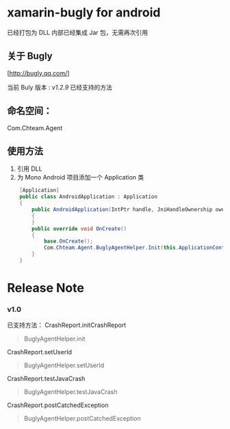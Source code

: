# xamarin-bugly for android

已经打包为 DLL 内部已经集成 Jar 包，无需再次引用

## 关于 Bugly
[http://bugly.qq.com/]

当前 Buly 版本 : *v1.2.9*
已经支持的方法 

## 命名空间：
Com.Chteam.Agent

## 使用方法
1. 引用 DLL
2. 为 Mono Android 项目添加一个 Application 类

``` csharp
    [Application]
    public class AndroidApplication : Application
    {
        public AndroidApplication(IntPtr handle, JniHandleOwnership ownerShip) : base(handle, ownerShip)
        {
        }
        public override void OnCreate()
        {
            base.OnCreate();
            Com.Chteam.Agent.BuglyAgentHelper.Init(this.ApplicationContext, "appId");
        }
    }
```


# Release Note
### v1.0
已支持方法：
CrashReport.initCrashReport
> BuglyAgentHelper.init

CrashReport.setUserId
> BuglyAgentHelper.setUserId

CrashReport.testJavaCrash
> BuglyAgentHelper.testJavaCrash

CrashReport.postCatchedException
> BuglyAgentHelper.postCatchedException
